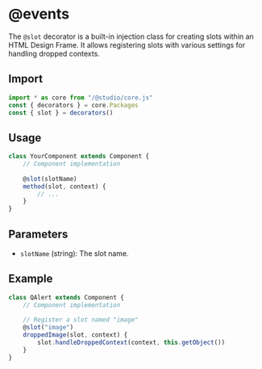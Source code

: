 # @events

The `@slot` decorator is a built-in injection class for creating slots within an HTML Design Frame. It allows registering slots with various settings for handling dropped contexts.

## Import

```javascript
import * as core from "/@studio/core.js"
const { decorators } = core.Packages
const { slot } = decorators()
```

## Usage

```javascript
class YourComponent extends Component {
    // Component implementation
    
    @slot(slotName)
    method(slot, context) {
        // ...
    }
}
```

## Parameters

* `slotName` (string): The slot name.

## Example

```javascript
class QAlert extends Component {
    // Component implementation
    
    // Register a slot named "image"
    @slot("image")
    droppedImage(slot, context) {
        slot.handleDroppedContext(context, this.getObject())
    }
}
```
